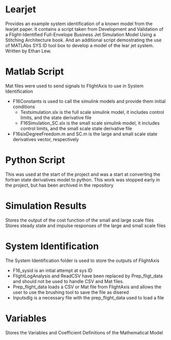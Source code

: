 # Learjet
Provides an example system identification of a known model from the learjet paper.
It contains a script taken from Development and Validation of a Flight-Identified Full-Envelope Business Jet Simulation Model Using a Stitching Architecture book.
And an additional script demostrating the use of MATLAbs SYS ID tool box to develop a model of the lear jet system. Written by Ethan Lew.

# Matlab Script
Mat files were used to send signals to FlightAxis to use in System Identification
  * F16Constants is used to call the simulink models and provide them initial conditions
    * Testsimulation.slx is the full scale simulink model, it includes control limits, and the state derivative file
    * F16Simulation_SC.slx is the small scale simulink model, it includes control limits, and the small scale state derivative file
  * F16sixDegreeFreedom.m and SC.m is the large and small scale state derivatives vector, respectively

# Python Script
This was used at the start of the project and was a start at converting the fortran state derivatives model to python. This work was stopped early in the project, but has been archived in the repository

# Simulation Results
Stores the output of the cost function of the small and large scale files
Stores steady state and impulse responses of the large and small scale files

# System Identification
The System Identification folder is used to store the outputs of FlightAxis
  * F16_sysid is an intial attempt at sys ID
  * FlightLogAnalysis and ReadCSV have been replaced by Prep_fligt_data and should not be used to handle CSV and Mat files.
  * Prep_flight_data loads a CSV or Mat file from FlightAxis and allows the user to use the brushing tool to save the file as disered
  * Inputsdlg is a necessary file with the prep_flight_data used to load a file


# Variables
Stores the Variables and Coefficient Definitions of the Mathematical Model

